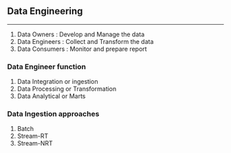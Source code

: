 ## Data Engineering

---
1. Data Owners : Develop and Manage the data 
2. Data Engineers : Collect and Transform the data
3. Data Consumers : Monitor and prepare report

### Data Engineer function 
1. Data Integration or ingestion
2. Data Processing or Transformation
3. Data Analytical or Marts

### Data Ingestion approaches
1. Batch 
2. Stream-RT
3. Stream-NRT